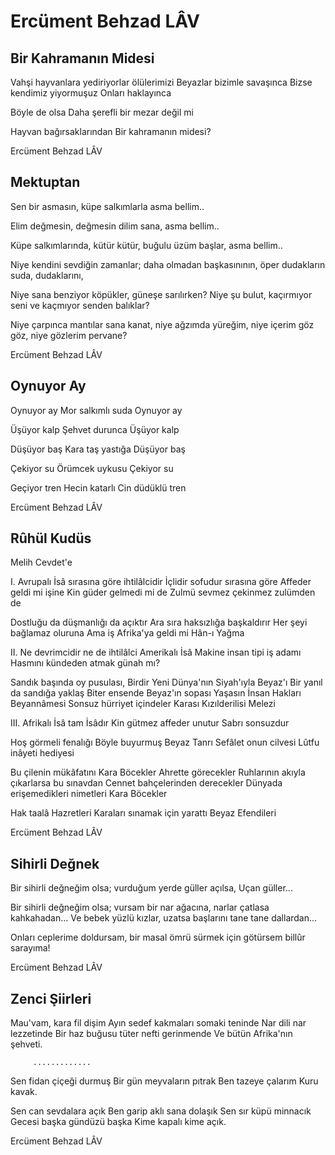 # Ercüment Behzad LÂV

##  Bir Kahramanın Midesi

Vahşi hayvanlara yediriyorlar ölülerimizi
Beyazlar bizimle savaşınca
Bizse kendimiz yiyormuşuz
Onları haklayınca

Böyle de olsa
Daha şerefli bir mezar değil mi

Hayvan bağırsaklarından
Bir kahramanın midesi?

Ercüment Behzad LÂV

## Mektuptan

Sen bir asmasın,
küpe salkımlarla asma bellim..

Elim değmesin,
değmesin dilim sana, asma bellim..

Küpe salkımlarında, kütür kütür,
buğulu üzüm başlar, asma bellim..

Niye kendini sevdiğin zamanlar;
daha olmadan başkasınının,
öper dudakların suda,
dudaklarını,

Niye sana benziyor köpükler, güneşe sarılırken?
Niye şu bulut, kaçırmıyor seni
ve kaçmıyor senden balıklar?

Niye çarpınca mantılar sana kanat,
niye ağzımda yüreğim,
niye içerim göz göz,
niye gözlerim pervane?

Ercüment Behzad LÂV

## Oynuyor Ay

Oynuyor ay
Mor salkımlı suda
	Oynuyor ay

Üşüyor kalp
Şehvet durunca
	Üşüyor kalp

Düşüyor baş
Kara taş yastığa
	Düşüyor baş

Çekiyor su
Örümcek uykusu
	Çekiyor su

Geçiyor tren
Hecin katarlı
	Cin düdüklü tren

Ercüment Behzad LÂV

## Rûhül Kudüs

Melih Cevdet'e


I.
Avrupalı İsâ sırasına göre ihtilâlcidir
İçlidir sofudur sırasına göre
Affeder geldi mi işine
Kin güder gelmedi mi de
Zulmü sevmez çekinmez zulümden de

Dostluğu da düşmanlığı da açıktır
Ara sıra haksızlığa başkaldırır
Her şeyi bağlamaz oluruna
Ama iş Afrika'ya geldi mi Hân-ı Yağma



II.
Ne devrimcidir ne de ihtilâlci Amerikalı İsâ
Makine insan tipi iş adamı
Hasmını kündeden atmak günah mı?

Sandık başında oy pusulası,
Birdir Yeni Dünya'nın Siyah'ıyla Beyaz'ı
Bir yanıl da sandığa yaklaş
Biter ensende Beyaz'ın sopası
Yaşasın İnsan Hakları Beyannâmesi
Sonsuz hürriyet içindeler
Karası Kızılderilisi Melezi



III.
Afrikalı İsâ tam İsâdır
Kin gütmez affeder unutur
Sabrı sonsuzdur

Hoş görmeli fenalığı
Böyle buyurmuş Beyaz Tanrı
Sefâlet onun cilvesi
Lûtfu inâyeti hediyesi

Bu çilenin mükâfatını Kara Böcekler
Ahrette görecekler
Ruhlarının akıyla çıkarlarsa bu sınavdan
Cennet bahçelerinden derecekler
Dünyada erişemedikleri nimetleri
Kara Böcekler

Hak taalâ Hazretleri
Karaları sınamak için yarattı
Beyaz Efendileri

Ercüment Behzad LÂV

## Sihirli Değnek

Bir sihirli değneğim olsa;
vurduğum yerde güller açılsa,
Uçan güller...

Bir sihirli değneğim olsa;
vursam bir nar ağacına,
narlar çatlasa kahkahadan...
Ve bebek yüzlü kızlar,
uzatsa başlarını
tane tane dallardan...

Onları ceplerime doldursam,
bir masal ömrü sürmek için
götürsem billûr sarayıma!

Ercüment Behzad LÂV

## Zenci Şiirleri

Mau'vam, kara fil dişim
Ayın sedef kakmaları somaki teninde
Nar dili nar lezzetinde
Bir haz buğusu tüter nefti gerinmende
Ve bütün Afrika'nın şehveti.

         .............

Sen fidan çiçeği durmuş
Bir gün meyvaların pıtrak
Ben tazeye çalarım
Kuru kavak.

Sen can sevdalara açık
Ben garip aklı sana dolaşık
Sen sır küpü minnacık
Gecesi başka gündüzü başka
Kime kapalı kime açık.

Ercüment Behzad LÂV